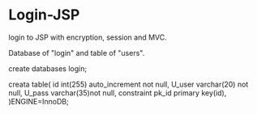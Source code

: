 # Login-JSP
login to JSP with encryption, session and MVC.

Database of "login" and table of "users".

create databases login;

creata table(
id int(255) auto_increment not null,
U_user varchar(20) not null,
U_pass varchar(35)not null,
constraint pk_id primary key(id),
)ENGINE=InnoDB;


